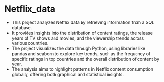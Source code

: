 # Netflix_data
* This project analyzes Netflix data by retrieving information from a SQL database.
* It provides insights into the distribution of content ratings, the release years of TV shows and movies, and the viewership trends across various countries.
* The project visualizes the data through Python, using libraries like pandas and seaborn to explore key trends, such as the frequency of specific ratings in top countries and the overall distribution of content by year. 
* The analysis aims to highlight patterns in Netflix content consumption globally, offering both graphical and statistical insights.
